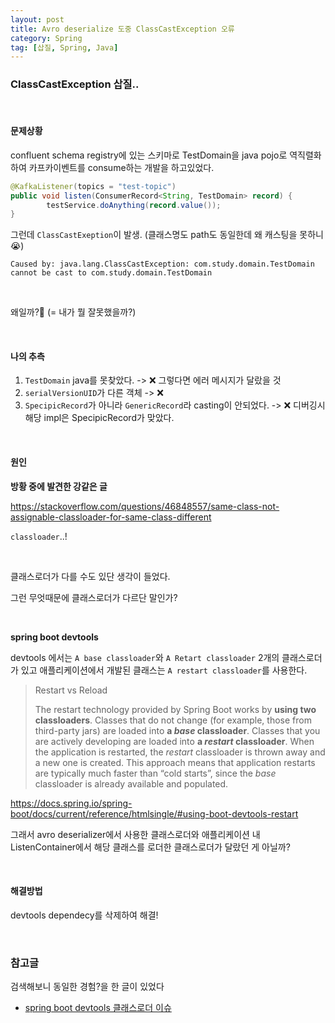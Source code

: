 ```yaml
---
layout: post
title: Avro deserialize 도중 ClassCastException 오류
category: Spring
tag: [삽질, Spring, Java]
---
```


### ClassCastException 삽질..

<br>

#### 문제상황

confluent schema registry에 있는 스키마로 TestDomain을 java pojo로 역직렬화하여 카프카이벤트를 consume하는 개발을 하고있었다.

```java
@KafkaListener(topics = "test-topic")
public void listen(ConsumerRecord<String, TestDomain> record) {
        testService.doAnything(record.value());
}
```

그런데 `ClassCastExeption`이 발생. (클래스명도 path도 동일한데 왜 캐스팅을 못하니 😭)

```
Caused by: java.lang.ClassCastException: com.study.domain.TestDomain cannot be cast to com.study.domain.TestDomain
```

<br>

왜일까?🤔 (= 내가 뭘 잘못했을까?)

<br>

#### 나의 추측

1. `TestDomain` java를 못찾았다. -> ❌ 그렇다면 에러 메시지가 달랐을 것
2. `serialVersionUID`가 다른 객체 -> ❌ 
3. `SpecipicRecord`가 아니라 `GenericRecord`라 casting이 안되었다. -> ❌ 디버깅시 해당 impl은 SpecipicRecord가 맞았다.

<br>


#### 원인
**방황 중에 발견한 강같은 글**

https://stackoverflow.com/questions/46848557/same-class-not-assignable-classloader-for-same-class-different

`classloader`..!


<br>


클래스로더가 다를 수도 있단 생각이 들었다.

그런 무엇때문에 클래스로더가 다르단 말인가?

<br>


**spring boot devtools**

devtools 에서는 `A base classloader`와 `A Retart classloader` 2개의 클래스로더가 있고 애플리케이션에서 개발된 클래스는 `A restart classloader`를 사용한다.

> Restart vs Reload
>
> The restart technology provided by Spring Boot works by **using two classloaders**. Classes that do not change (for example, those from third-party jars) are loaded into **a *base* classloader**. Classes that you are actively developing are loaded into **a *restart* classloader**. When the application is restarted, the *restart* classloader is thrown away and a new one is created. This approach means that application restarts are typically much faster than “cold starts”, since the *base* classloader is already available and populated.

https://docs.spring.io/spring-boot/docs/current/reference/htmlsingle/#using-boot-devtools-restart

그래서 avro deserializer에서 사용한 클래스로더와 애플리케이션 내 ListenContainer에서 해당 클래스를 로더한 클래스로더가 달랐던 게 아닐까?

<br>


#### 해결방법

devtools dependecy를 삭제하여 해결!

<br>


### 참고글

검색해보니 동일한 경험?을 한 글이 있었다

* [spring boot devtools 클래스로더 이슈](https://brunch.co.kr/@springboot/212)

